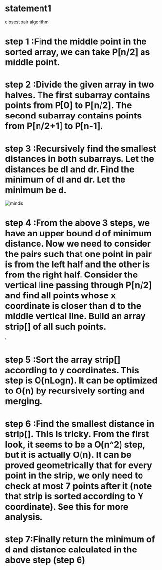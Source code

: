# statement1
closest pair algorithm
# step 1 :Find the middle point in the sorted array, we can take P[n/2] as middle point.

# step 2 :Divide the given array in two halves. The first subarray contains points from P[0] to P[n/2]. The second subarray contains points from P[n/2+1] to P[n-1].

# step 3 :Recursively find the smallest distances in both subarrays. Let the distances be dl and dr. Find the minimum of dl and dr. Let the minimum be d.
![mindis](https://user-images.githubusercontent.com/69565013/90004720-c0324c80-dcb3-11ea-896c-87a6186abf8e.png)

# step 4 :From the above 3 steps, we have an upper bound d of minimum distance. Now we need to consider the pairs such that one point in pair is from the left half and the other is from the right half. Consider the vertical line passing through P[n/2] and find all points whose x coordinate is closer than d to the middle vertical line. Build an array strip[] of all such points.
'[](cloespair)
# step 5 :Sort the array strip[] according to y coordinates. This step is O(nLogn). It can be optimized to O(n) by recursively sorting and merging.

# step 6 :Find the smallest distance in strip[]. This is tricky. From the first look, it seems to be a O(n^2) step, but it is actually O(n). It can be proved geometrically that for every point in the strip, we only need to check at most 7 points after it (note that strip is sorted according to Y coordinate). See this for more analysis.
# step 7:Finally return the minimum of d and distance calculated in the above step (step 6)
